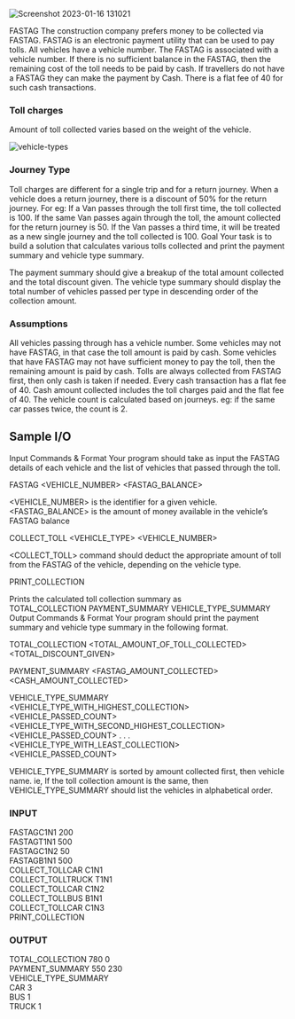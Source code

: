 ![Screenshot 2023-01-16 131021](https://user-images.githubusercontent.com/54835356/212625522-763b80d4-7fcf-4b05-a81a-abafb740d7a0.png)

FASTAG
 The construction company prefers money to be collected via FASTAG. FASTAG is an electronic payment utility that can be used to pay tolls.  All vehicles have a vehicle number. The FASTAG is associated with a vehicle number.
 If there is no sufficient balance in the FASTAG, then the remaining cost of the toll needs to be paid by cash. If travellers do not have a FASTAG they can make the payment by Cash. There is a flat fee of 40 for such cash transactions.
 
### Toll charges
 Amount of toll collected varies based on the weight of the vehicle.
 
 ![vehicle-types](https://user-images.githubusercontent.com/54835356/212551138-0bf2929a-8e7f-4954-b2e6-deb1f9c399c6.png)
 
 ### Journey Type
 Toll charges are different for a single trip and for a return journey. When a vehicle does a return journey, there is a discount of 50% for the return journey.
For eg: If a Van passes through the toll first time, the toll collected is 100. If the same Van passes again through the toll, the amount collected for the return journey is 50. If the Van passes a third time, it will be treated as a new single journey and the toll collected is 100. 
Goal
 Your task is to build a solution that calculates various tolls collected and print the payment summary and vehicle type summary.
 
 The payment summary should give a breakup of the total amount collected and the total discount given. 
 The vehicle type summary should display the total number of vehicles passed per type in descending order of the collection amount.
### Assumptions
 All vehicles passing through has a vehicle number. 
 Some vehicles may not have FASTAG, in that case the toll amount is paid by cash. 
 Some vehicles that have FASTAG may not have sufficient money to pay the toll, then the remaining amount is paid by cash. 
 Tolls are always collected from FASTAG first, then only cash is taken if needed. 
 Every cash transaction has a flat fee of 40. 
 Cash amount collected includes the toll charges paid and the flat fee of 40. 
 The vehicle count is calculated based on journeys. eg: if the same car passes twice, the count is 2.
 ## Sample I/O
 Input Commands & Format
 Your program should take as input the FASTAG details of each vehicle and the list of vehicles that passed through the toll.
 
 
FASTAG <VEHICLE_NUMBER> <FASTAG_BALANCE>
 
 <VEHICLE_NUMBER> is the identifier for a given vehicle. 
 <FASTAG_BALANCE> is the amount of money available in the vehicle’s FASTAG balance
 
COLLECT_TOLL <VEHICLE_TYPE> <VEHICLE_NUMBER>
 
 <COLLECT_TOLL> command should deduct the appropriate amount of toll from the FASTAG of the vehicle, depending on the vehicle type.
 
PRINT_COLLECTION
 
 Prints the calculated toll collection summary as  
 TOTAL_COLLECTION 
 PAYMENT_SUMMARY 
 VEHICLE_TYPE_SUMMARY
 Output Commands & Format
 Your program should print the payment summary and vehicle type summary in the following format.
 
TOTAL_COLLECTION <TOTAL_AMOUNT_OF_TOLL_COLLECTED> <TOTAL_DISCOUNT_GIVEN>
 
PAYMENT_SUMMARY <FASTAG_AMOUNT_COLLECTED> <CASH_AMOUNT_COLLECTED>
 
VEHICLE_TYPE_SUMMARY
 <VEHICLE_TYPE_WITH_HIGHEST_COLLECTION> <VEHICLE_PASSED_COUNT>
 <VEHICLE_TYPE_WITH_SECOND_HIGHEST_COLLECTION> <VEHICLE_PASSED_COUNT>
 .
 .
 .
 <VEHICLE_TYPE_WITH_LEAST_COLLECTION> <VEHICLE_PASSED_COUNT>
 
 VEHICLE_TYPE_SUMMARY is sorted by amount collected first, then vehicle name. ie, If the toll collection amount is the same, then VEHICLE_TYPE_SUMMARY should list the vehicles in alphabetical order.
 ### INPUT
 FASTAGC1N1 200
<br> FASTAGT1N1 500 
<br> FASTAGC1N2 50 
<br> FASTAGB1N1 500 
<br> COLLECT_TOLLCAR C1N1 
<br> COLLECT_TOLLTRUCK T1N1 
<br> COLLECT_TOLLCAR C1N2 
<br> COLLECT_TOLLBUS B1N1 
<br> COLLECT_TOLLCAR C1N3 
<br> PRINT_COLLECTION
### OUTPUT
TOTAL_COLLECTION 780 0
<br> PAYMENT_SUMMARY 550 230
<br> VEHICLE_TYPE_SUMMARY
<br> CAR 3
<br> BUS 1
<br> TRUCK 1
